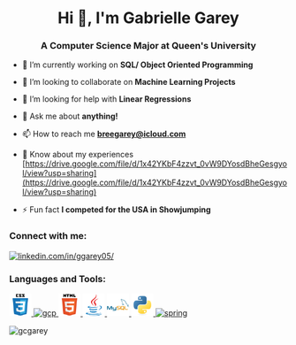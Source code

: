 <h1 align="center">Hi 👋, I'm Gabrielle Garey</h1>
<h3 align="center">A Computer Science Major at Queen's University</h3>

- 🔭 I’m currently working on **SQL/ Object Oriented Programming**

- 👯 I’m looking to collaborate on **Machine Learning Projects**

- 🤝 I’m looking for help with **Linear Regressions**

- 💬 Ask me about **anything!**

- 📫 How to reach me **breegarey@icloud.com**

- 📄 Know about my experiences [https://drive.google.com/file/d/1x42YKbF4zzvt_0vW9DYosdBheGesgyol/view?usp=sharing](https://drive.google.com/file/d/1x42YKbF4zzvt_0vW9DYosdBheGesgyol/view?usp=sharing)

- ⚡ Fun fact **I competed for the USA in Showjumping**

<h3 align="left">Connect with me:</h3>
<p align="left">
<a href="https://linkedin.com/in/linkedin.com/in/ggarey05/" target="blank"><img align="center" src="https://raw.githubusercontent.com/rahuldkjain/github-profile-readme-generator/master/src/images/icons/Social/linked-in-alt.svg" alt="linkedin.com/in/ggarey05/" height="30" width="40" /></a>
</p>

<h3 align="left">Languages and Tools:</h3>
<p align="left"> <a href="https://www.w3schools.com/css/" target="_blank" rel="noreferrer"> <img src="https://raw.githubusercontent.com/devicons/devicon/master/icons/css3/css3-original-wordmark.svg" alt="css3" width="40" height="40"/> </a> <a href="https://cloud.google.com" target="_blank" rel="noreferrer"> <img src="https://www.vectorlogo.zone/logos/google_cloud/google_cloud-icon.svg" alt="gcp" width="40" height="40"/> </a> <a href="https://www.w3.org/html/" target="_blank" rel="noreferrer"> <img src="https://raw.githubusercontent.com/devicons/devicon/master/icons/html5/html5-original-wordmark.svg" alt="html5" width="40" height="40"/> </a> <a href="https://www.java.com" target="_blank" rel="noreferrer"> <img src="https://raw.githubusercontent.com/devicons/devicon/master/icons/java/java-original.svg" alt="java" width="40" height="40"/> </a> <a href="https://www.mysql.com/" target="_blank" rel="noreferrer"> <img src="https://raw.githubusercontent.com/devicons/devicon/master/icons/mysql/mysql-original-wordmark.svg" alt="mysql" width="40" height="40"/> </a> <a href="https://www.python.org" target="_blank" rel="noreferrer"> <img src="https://raw.githubusercontent.com/devicons/devicon/master/icons/python/python-original.svg" alt="python" width="40" height="40"/> </a> <a href="https://spring.io/" target="_blank" rel="noreferrer"> <img src="https://www.vectorlogo.zone/logos/springio/springio-icon.svg" alt="spring" width="40" height="40"/> </a> </p>

<p><img align="center" src="https://github-readme-stats.vercel.app/api/top-langs?username=gcgarey&show_icons=true&locale=en&layout=compact" alt="gcgarey" /></p>
